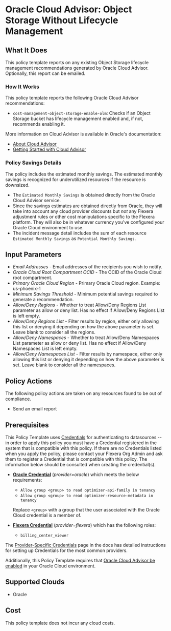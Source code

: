 # Oracle Cloud Advisor: Object Storage Without Lifecycle Management

## What It Does

This policy template reports on any existing Object Storage lifecycle management recommendations generated by Oracle Cloud Advisor. Optionally, this report can be emailed.

### How It Works

This policy template reports the following Oracle Cloud Advisor recommendations:

- `cost-management-object-storage-enable-olm`: Checks if an Object Storage bucket has lifecycle management enabled and, if not, recommends enabling it.

More information on Cloud Advisor is available in Oracle's documentation:

- [About Cloud Advisor](https://docs.public.oneportal.content.oci.oraclecloud.com/en-us/iaas/Content/CloudAdvisor/Concepts/cloudadvisoroverview.htm)
- [Getting Started with Cloud Advisor](https://docs.oracle.com/en-us/iaas/Content/CloudAdvisor/Tasks/cloudadvisor-getting_started.htm)

### Policy Savings Details

The policy includes the estimated monthly savings. The estimated monthly savings is recognized for underutilized resources if the resource is downsized.

- The `Estimated Monthly Savings` is obtained directly from the Oracle Cloud Advisor service.
- Since the savings estimates are obtained directly from Oracle, they will take into account any cloud provider discounts but *not* any Flexera adjustment rules or other cost manipulations specific to the Flexera platform. They will also be in whatever currency you've configured your Oracle Cloud environment to use.
- The incident message detail includes the sum of each resource `Estimated Monthly Savings` as `Potential Monthly Savings`.

## Input Parameters

- *Email Addresses* - Email addresses of the recipients you wish to notify.
- *Oracle Cloud Root Compartment OCID* - The OCID of the Oracle Cloud root compartment.
- *Primary Oracle Cloud Region* - Primary Oracle Cloud region. Example: us-phoenix-1
- *Minimum Savings Threshold* - Minimum potential savings required to generate a recommendation.
- *Allow/Deny Regions* - Whether to treat Allow/Deny Regions List parameter as allow or deny list. Has no effect if Allow/Deny Regions List is left empty.
- *Allow/Deny Regions List* - Filter results by region, either only allowing this list or denying it depending on how the above parameter is set. Leave blank to consider all the regions.
- *Allow/Deny Namespaces* - Whether to treat Allow/Deny Namespaces List parameter as allow or deny list. Has no effect if Allow/Deny Namespaces List is left empty.
- *Allow/Deny Namespaces List* - Filter results by namespace, either only allowing this list or denying it depending on how the above parameter is set. Leave blank to consider all the namespaces.

## Policy Actions

The following policy actions are taken on any resources found to be out of compliance.

- Send an email report

## Prerequisites

This Policy Template uses [Credentials](https://docs.flexera.com/flexera/EN/Automation/ManagingCredentialsExternal.htm) for authenticating to datasources -- in order to apply this policy you must have a Credential registered in the system that is compatible with this policy. If there are no Credentials listed when you apply the policy, please contact your Flexera Org Admin and ask them to register a Credential that is compatible with this policy. The information below should be consulted when creating the credential(s).

- [**Oracle Credential**](https://docs.flexera.com/flexera/EN/Automation/ProviderCredentials.htm#automationadmin_3335267112_1121578) (*provider=oracle*) which meets the below requirements:
  - `Allow group <group> to read optimizer-api-family in tenancy`
  - `Allow group <group> to read optimizer-resource-metadata in tenancy`

  Replace `<group>` with a group that the user associated with the Oracle Cloud credential is a member of.

- [**Flexera Credential**](https://docs.flexera.com/flexera/EN/Automation/ProviderCredentials.htm) (*provider=flexera*) which has the following roles:
  - `billing_center_viewer`

The [Provider-Specific Credentials](https://docs.flexera.com/flexera/EN/Automation/ProviderCredentials.htm) page in the docs has detailed instructions for setting up Credentials for the most common providers.

Additionally, this Policy Template requires that [Oracle Cloud Advisor be enabled](https://docs.oracle.com/en-us/iaas/Content/CloudAdvisor/Tasks/cloudadvisor-getting_started.htm) in your Oracle Cloud environment.

## Supported Clouds

- Oracle

## Cost

This policy template does not incur any cloud costs.
